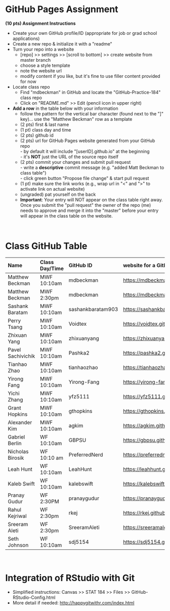 
# GitHub Pages Assignment

**(10 pts) Assignment Instructions**

- Create your own GitHub profile/ID (appropriate for job or grad school applications)  
- Create a new repo & initialize it with a "readme"   
- Turn your repo into a website  
    - [repo] >> settings >> [scroll to bottom] >> create website from master branch  
    - choose a style template 
    - note the website url  
    - modify content if you like, but it's fine to use filler content provided for now  
- Locate class repo
    - Find "mdbeckman" in GitHub and locate the "GitHub-Practice-184" class repo
    - Click on "README.md" >> Edit (pencil icon in upper right)
- **Add a row** in the table below with your information 
    - follow the pattern for the vertical bar character (found next to the "]" key)... use the "Matthew Beckman" row as a template
    - (2 pts) first & last name  
    - (1 pt)  class day and time
    - (2 pts) github id  
    - (2 pts) url for GitHub Pages website generated from your GitHub repo  
            - by default it will include "[userID].github.io" at the beginning  
            - it's **NOT** just the URL of the source repo itself  
    - (2 pts) commit your changes and submit pull request   
            - write a **descriptive** commit message (e.g. "added Matt Beckman to class table")  
            - click green button "Propose file change" & start pull request  
    - (1 pt) make sure the link works (e.g., wrap url in "<" and ">" to activate link on actual website)  
    - (ungraded) pat yourself on the back
    - **Important**: Your entry will NOT appear on the class table right away.  Once you submit the "pull request" the owner of the repo (me) needs to approve and merge it into the "master" before your entry will appear in the class table on the website. 

<br>

# Class GitHub Table 

|Name               | Class Day/Time    |GitHub ID             |website for a GitHub repo          |  
|:------------------|:------------------|:---------------------|:----------------------------------|  
| Matthew Beckman   | MWF 10:10am       | mdbeckman            | <https://mdbeckman.github.io/>    |  
| Matthew Beckman   | MWF 2:30pm        | mdbeckman            | <https://mdbeckman.github.io/>    |  
| Sashank Baratam   | MWF 10:10am       | sashankbaratam903    | <https://sashankbaratam903.github.io/practice_repo/> | 
| Perry Tsang       | MWF 10:10am       | Voidtex              | <https://voidtex.github.io/184Practice/> |
| Zhixuan Yang      | MWF 10:10am       | zhixuanyang          | <https://zhixuanyang.github.io/stat184/> | 
| Pavel Sachivichik | MWF 10:10am       | Pashka2              | <https://pashka2.github.io/Stat184/>|
| Tianhao Zhao      | MWF 10:10am       |tianhaozhao           |<https://tianhaozhao.github.io/readme/>|  
| Yirong Fang       | MWF 10:10am       | Yirong-Fang          | <https://yirong-fang.github.io/yqf5128/> |
| Yichi Zhang       | MWF 10:10am       | yfz5111              | <https://yfz5111.github.io/stat184/> |
| Grant Hopkins     | MWF 10:10am       | gthopkins            | <https://gthopkins.github.io/Stat184/> |
| Alexander Kim     | MWF 10:10am       | agkim                | <https://agkim.github.io/stat184/> |
| Gabriel Berlin    | WF 10:10am        | GBPSU                | <https://gbpsu.github.io/FirstRepo/>  |   
| Nicholas Birosik  | WF 10:10 am       | PreferredNerd        | <https://preferrednerd.github.io/Stat_184/>|
| Leah Hunt         | WF 10:10am        | LeahHunt             | <https://leahhunt.github.io/Stat-184/> |
| Kaleb Swift       | WF 10:10am        | kalebswift           | <https://kalebswift.github.io/GitHub-Practice/> |
| Pranay Gudur      | WF 2:30PM         | pranaygudur          | https://pranaygudur.github.io/Stat184Git/ | 
| Rahul Kejriwal    | WF 2:30pm         | rkej                 | <https://rkej.github.io/stat-184-github-practice//>    | 
| Sreeram Aleti     | WF 2:30pm         | SreeramAleti         | <https://sreeramaleti.github.io/Stat184-github/> |  
| Seth Johnson      | WF 10:10am        | sdj5154              | <https://sdj5154.github.io/readme/>  |
<br>

# Integration of RStudio with Git

- Simplified instructions: Canvas >> STAT 184 >> Files >> GitHub-RStudio-Config.html  
- More detail if needed: <http://happygitwithr.com/index.html>


